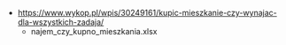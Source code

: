 - https://www.wykop.pl/wpis/30249161/kupic-mieszkanie-czy-wynajac-dla-wszystkich-zadaja/
  - najem_czy_kupno_mieszkania.xlsx